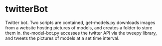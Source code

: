 # twitterBot
Twitter bot. Two scripts are contained, get-models.py downloads images from a website hosting pictures of models, and creates a folder to store them in. the-model-bot.py accesses the twitter API via the tweepy library, and tweets the pictures of models at a set time interval.
